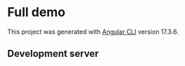 # Full demo

This project was generated with [Angular CLI](https://github.com/angular/angular-cli) version 17.3.6.

## Development server


